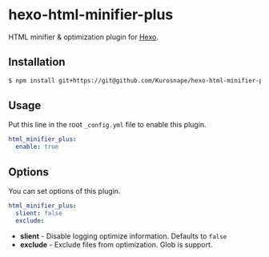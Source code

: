 # hexo-html-minifier-plus

HTML minifier & optimization plugin for [Hexo](https://hexo.io).

## Installation
```bash
$ npm install git+https://git@github.com/Kurosnape/hexo-html-minifier-plus.git --save
```

## Usage
Put this line in the root `_config.yml` file to enable this plugin.
```yaml
html_minifier_plus:
  enable: true
```

## Options
You can set options of this plugin.
```yaml
html_minifier_plus:
  slient: false
  exclude:
```
- **slient** - Disable logging optimize information. Defaults to `false`
- **exclude** - Exclude files from optimization. Glob is support.
